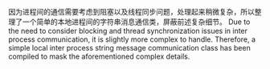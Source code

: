 因为进程间的通信需要考虑到阻塞以及线程同步问题，处理起来稍微复杂，所以整理了一个简单的本地进程间的字符串消息通信类，屏蔽前述复杂细节。
Due to the need to consider blocking and thread synchronization issues in inter process communication, it is slightly more complex to handle. Therefore, a simple local inter process string message communication class has been compiled to mask the aforementioned complex details.
